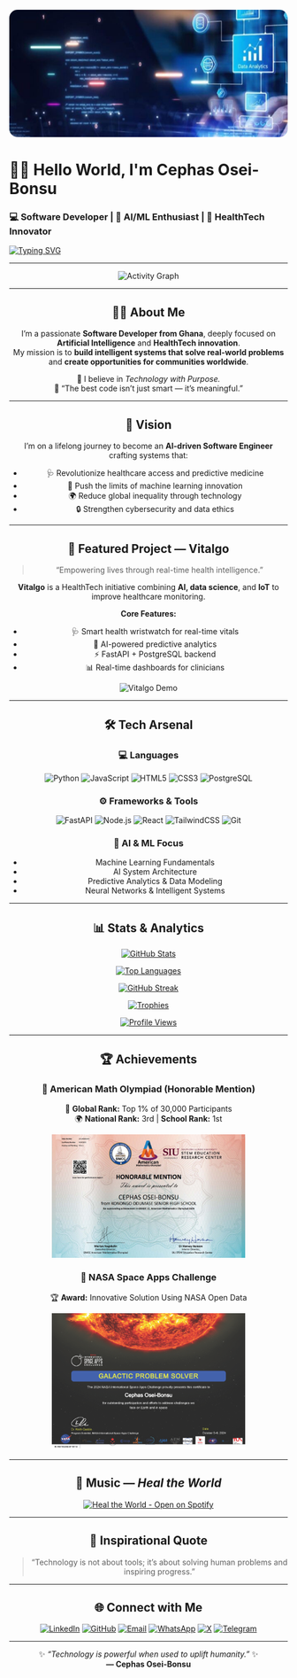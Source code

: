 <!-- 💫 MASTER README — CENTER-ALINED • CEPS E->
<div align="center">

<!-- Banner -->
<img src="https://github.com/CephasTechOrg/CephasTechOrg/blob/main/images/WhatsApp%20Image%202025-07-06%20at%2021.55.37_d7a5225f.jpg?raw=true"
     alt="Cephas Banner"
     width="100%"
     height="230px"
     style="object-fit:cover;border-radius:15px;" />

<!-- Hero -->
# 👋🏽 Hello World, I'm **Cephas Osei-Bonsu**
### 💻 Software Developer | 🤖 AI/ML Enthusiast | 🚀 HealthTech Innovator

[![Typing SVG](https://readme-typing-svg.demolab.com?font=Fira+Code&size=22&pause=1000&color=00FFFF&center=true&vCenter=true&width=650&lines=Building+Technology+That+Empowers+Communities;Transforming+Health+Data+Into+Human+Impact;Innovating+Through+AI+and+Machine+Learning)](https://git.io/typing-svg)

</div>

---

<div align="center">



![Activity Graph](https://github-readme-activity-graph.vercel.app/graph?username=CephasTechOrg&theme=react-dark&bg_color=0D1117&hide_border=false&line=00FFFF&point=FF66C4&custom_title=Contribution+Graph)


</div>

---

<div align="center">

## 👨‍💻 About Me

I’m a passionate **Software Developer from Ghana**, deeply focused on **Artificial Intelligence** and **HealthTech innovation**.  
My mission is to **build intelligent systems that solve real-world problems** and **create opportunities for communities worldwide**.

🧠 I believe in _Technology with Purpose._  
💬 “The best code isn’t just smart — it’s meaningful.”

</div>

---

<div align="center">

## 🧭 Vision

I’m on a lifelong journey to become an **AI-driven Software Engineer** crafting systems that:
- 🩺 Revolutionize healthcare access and predictive medicine  
- 🧠 Push the limits of machine learning innovation  
- 🌍 Reduce global inequality through technology  
- 🔒 Strengthen cybersecurity and data ethics

</div>

---

<div align="center">

## 🚀 Featured Project — **Vitalgo**

> “Empowering lives through real-time health intelligence.”

**Vitalgo** is a HealthTech initiative combining **AI, data science**, and **IoT** to improve healthcare monitoring.

**Core Features:**
- 🩺 Smart health wristwatch for real-time vitals  
- 🤖 AI-powered predictive analytics  
- ⚡ FastAPI + PostgreSQL backend  
- 📊 Real-time dashboards for clinicians

<p align="center">
  <img src="https://github.com/CephasTechOrg/CephasTechOrg/blob/main/images/vitalgo_demo.gif?raw=true" width="500" alt="Vitalgo Demo"/>
</p>

</div>

---

<div align="center">

## 🛠️ Tech Arsenal

### 💻 Languages
![Python](https://img.shields.io/badge/Python-3776AB?style=for-the-badge&logo=python&logoColor=white)
![JavaScript](https://img.shields.io/badge/JavaScript-F7E01D?style=for-the-badge&logo=javascript&logoColor=black)
![HTML5](https://img.shields.io/badge/HTML5-E44D26?style=for-the-badge&logo=html5&logoColor=white)
![CSS3](https://img.shields.io/badge/CSS3-1572B6?style=for-the-badge&logo=css3&logoColor=white)
![PostgreSQL](https://img.shields.io/badge/PostgreSQL-316192?style=for-the-badge&logo=postgresql&logoColor=white)

### ⚙️ Frameworks & Tools
![FastAPI](https://img.shields.io/badge/FastAPI-009688?style=for-the-badge&logo=fastapi&logoColor=white)
![Node.js](https://img.shields.io/badge/Node.js-3C873A?style=for-the-badge&logo=node.js&logoColor=white)
![React](https://img.shields.io/badge/React-20232A?style=for-the-badge&logo=react&logoColor=61DAFB)
![TailwindCSS](https://img.shields.io/badge/TailwindCSS-0EA5E9?style=for-the-badge&logo=tailwind-css&logoColor=white)
![Git](https://img.shields.io/badge/Git-F05033?style=for-the-badge&logo=git&logoColor=white)

### 🧠 AI & ML Focus
- Machine Learning Fundamentals  
- AI System Architecture  
- Predictive Analytics & Data Modeling  
- Neural Networks & Intelligent Systems

</div>

---

<div align="center">

## 📊 Stats & Analytics

[![GitHub Stats](https://github-readme-stats.vercel.app/api?username=CephasTechOrg&show_icons=true&theme=tokyonight&hide_border=false&bg_color=0D1117&title_color=00FFFF&icon_color=FF66C4&text_color=FFFFFF)](https://github.com/CephasTechOrg)

[![Top Languages](https://github-readme-stats.vercel.app/api/top-langs/?username=CephasTechOrg&layout=compact&theme=tokyonight&bg_color=0D1117&title_color=00FFFF&text_color=FFFFFF)](https://github.com/CephasTechOrg)

[![GitHub Streak](https://streak-stats.demolab.com?user=CephasTechOrg&theme=tokyonight&ring=FF66C4&fire=FF66C4&currStreakLabel=00FFFF&background=0D1117)](https://git.io/streak-stats)

[![Trophies](https://github-profile-trophy.vercel.app/?username=CephasTechOrg&theme=tokyonight&no-bg=true&no-frame=false&margin-w=15)](https://github.com/ryo-ma/github-profile-trophy)


[![Profile Views](https://komarev.com/ghpvc/?username=CephasTechOrg&color=00FFFF&style=flat-square)](https://github.com/CephasTechOrg)

</div>

---

<div align="center">

## 🏆 Achievements

### 🥇 American Math Olympiad (Honorable Mention)  
🏅 **Global Rank:** Top 1% of 30,000 Participants  
🌍 **National Rank:** 3rd | **School Rank:** 1st

<p align="center">
  <img src="https://raw.githubusercontent.com/CephasTechOrg/CephasTechOrg/main/images/american.png" width="350" alt="AMO Certificate"/>
</p>

### 🚀 NASA Space Apps Challenge  
🏆 **Award:** Innovative Solution Using NASA Open Data

<p align="center">
  <img src="https://raw.githubusercontent.com/CephasTechOrg/CephasTechOrg/main/images/NASA%20Space%20Apps%20Challenge.png" width="350" alt="NASA Space Apps"/>
</p>

</div>

---

<div align="center">

## 🎵 Music — *Heal the World*



[![Heal the World - Open on Spotify](https://img.shields.io/badge/Play%20%22Heal%20the%20World%22-Spotify-1DB954?style=for-the-badge&logo=spotify&logoColor=white)](https://open.spotify.com/search/heal%20the%20world)


</div>

---

<div align="center">

## 💬 Inspirational Quote

> “Technology is not about tools; it’s about solving human problems and inspiring progress.”

</div>

---

<div align="center">

## 🌐 Connect with Me

[![LinkedIn](https://img.shields.io/badge/LinkedIn-0A66C2?style=for-the-badge&logo=linkedin&logoColor=white)](https://www.linkedin.com/in/cephas-osei-bonsu-911731326/)
[![GitHub](https://img.shields.io/badge/GitHub-181717?style=for-the-badge&logo=github&logoColor=white)](https://github.com/CephasTechOrg)
[![Email](https://img.shields.io/badge/Email-D14836?style=for-the-badge&logo=gmail&logoColor=white)](mailto:cephas@tech.org)
[![WhatsApp](https://img.shields.io/badge/WhatsApp-25D366?style=for-the-badge&logo=whatsapp&logoColor=white)](https://wa.me/233551560593)
[![X](https://img.shields.io/badge/X-000000?style=for-the-badge&logo=x&logoColor=white)](https://x.com/)
[![Telegram](https://img.shields.io/badge/Telegram-0088CC?style=for-the-badge&logo=telegram&logoColor=white)](https://t.me/)

</div>

---

<div align="center">

✨ _“Technology is powerful when used to uplift humanity.”_ ✨  
**— Cephas Osei-Bonsu**

</div>
